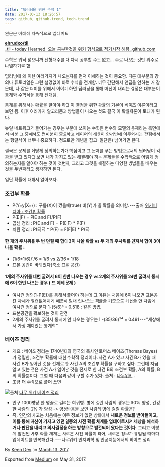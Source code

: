 ```yaml
---
title: "딥러닝을 위한 수학 1"
date: 2017-03-13 18:26:57
tags: github, github-trend, tech-trend 
---
```



원문은 아래에 지속적으로 업데이트

[**ehrudxo/til**  
_til - today I learned. 오늘 공부한것을 위키 형식으로 적기시작 해봄._github.com][anchor0][][anchor1]

수학은 워낙 넓으니까 선형대수를 다 다시 공부할 수도 없고... 주로 나오는 것만 위주로 나열하기로 함.

딥러닝에 왜 이런 여러가지가 나오는지를 먼저 이해하는 것이 중요함. 다른 대부분의 강의나 튜토리얼은 그런 설명없이 바로 수식을 전개함. 너무 간단해서 언급을 안하는 거 같은데, 나 같은 더미를 위해서 이야기 하면 딥러닝을 통해 머신이 내리는 결정은 대부분이 통계와 수학식을 통해 전개됨.

통계를 위해서는 확률을 알아야 하고 이 결정을 위한 확률의 기본이 베이즈 이론이라고 보면 됨. 이후 여러가지 알고리즘과 방법들이 나오는 것도 결국 이 확률이론이 토대가 된다.

뉴럴 네트워크가 들어가는 경우는 부분에 쓰이는 수학은 변수와 모델의 통제라는 측면에서 미분 그 중에서도 편미분이 중요하고 레이어의 계산이 한꺼번에 이루어지는 관점에서는 행렬식이 너무나 중요하다. 정도로만 개념을 잡고 (일단은) 넘어가면 된다.

결국은 문제를 어떻게 정의하는가가 핵심이고 그 문제를 푸는 방법으로써의 딥러닝이 각광을 받고 있다고 보면 내가 가지고 있는 해결해야 하는 문제들을 수학적으로 어떻게 정의하는지를 알아야 하는 것이 첫번째, 그리고 그것을 해결하는 다양한 방법들을 배우는 것을 두번째라고 생각하면 된다.

일단 확률에 대해서 알아보자.

### 조건부 확률

* P(Y=y|X=x) : 구름(X)이 꼈을때(true) 비(Y)가 올 확률을 의미함. --- 출처 [위키피디아 : 조건부 확률][anchor2]
* P(E|F) = P(E and F)/P(F)
* 곱셈 정리 : P(E and F) = P(E|F) \* P(F)
* 치환 정리 : P(E|F) \* P(F) = P(F|E) \* P(E)

#### 한 개의 주사위를 두 번 던질 때 합이 3이 나올 확률 vs 두 개의 주사위를 던져서 합이 3이 나올 확률 :

* (1/6\*1/6)/1/6 = 1/6 vs 2/36 = 1/18
* 표본 공간이 바뀌었다(축소 표본 공간)

#### 1개의 주사위를 네번 굴려서 6이 한번 나오는 경우 vs 2개의 주사위를 24번 굴려서 동시에 6이 한번 나오는 경우 ( 드 메레 문제 )

* 여사건 정의(1-P(E))를 통해서 풀어야 하는데 그 이유는 처음에 6이 나오면 표본공간 자체가 필요없어지기 때문에 절대 안나오는 확률을 기준으로 계산을 한 다음에 여사건 정의로 푼다 1-(5/6)⁴ = 0.518 : 같은 방법.
* 표본공간을 확보하는 것이 관건
* 2개의 주사위를 굴려서 동시에 안 나오는 경우는 1 -(35/36)²⁴ = 0.491 --- "세상에서 가장 재미있는 통계학"

### 베이즈 정리

* 개요 : 베이즈 정리는 1740년대의 영국의 목사인 토머스 베이즈(Thomas Bayes)가 정립한, 조건부 확률에 대한 수학적 정리이다. 사건 A가 있고 사건 B가 있을 때 사건 B가 일어난 것을 전제로 한 사건 A의 조건부 확률을 구하고 싶다. 그런데 지금 알고 있는 것은 사건 A가 일어난 것을 전제로 한 사건 B의 조건부 확률, A의 확률, B의 확률뿐이다. 그럴 때 다음과 같이 구할 수가 있다. 출처 : [나무위키][anchor3] .
* 조금 더 수식으로 풀어 쓰면

![][image0]출처 [나무 위키 베이즈 정리][anchor3]

* 인구 1000명당 한 명꼴로 걸리는 희귀병. 병에 걸린 사람의 경우는 90% 양성, 건강한 사람의 2% 가 양성 -\> 양성반응을 보인 사람의 병에 걸릴 확률은?
* 즉, 인간의 사고는 처음에는 아무 정보가 없던 상태에서 **새로운 정보를 받아들이고, 이를 통해 자신이 가지고 있던 일종의 사전 확률 체계를 업데이트시켜 세상을 해석하거나 판단을 내리고 의사결정을 하는 방향으로 발전되어 왔다는 것이다**. 그리고 이렇게 발전된 사후 확률 체계는 새로운 사전 확률이 되어, 새로운 정보가 유입될 때마다 업데이트를 반복해간다. --- 나무위키 인지과학 및 인공지능에서의 베이즈 정리

By [Keen Dev][anchor4] on [March 13, 2017][anchor5].

Exported from [Medium][anchor6] on May 31, 2017\.


[anchor0]: https://github.com/ehrudxo/til "https://github.com/ehrudxo/til"
[anchor1]: https://github.com/ehrudxo/til
[anchor2]: https://ko.wikipedia.org/wiki/%EC%A1%B0%EA%B1%B4%EB%B6%80_%ED%99%95%EB%A5%A0
[anchor3]: https://namu.wiki/w/%EB%B2%A0%EC%9D%B4%EC%A6%88%20%EC%A0%95%EB%A6%AC
[anchor4]: https://medium.com/@keendev
[anchor5]: https://medium.com/p/c5e1cb31a7ca
[anchor6]: https://medium.com


[image0]: /images/0*s9FyujgqEUU8HAKf.jp